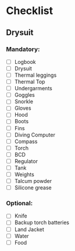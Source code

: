 # Checklist
## Drysuit
### Mandatory:
- [ ] Logbook
- [ ] Drysuit
- [ ] Thermal leggings
- [ ] Thermal Top
- [ ] Undergarments
- [ ] Goggles
- [ ] Snorkle
- [ ] Gloves
- [ ] Hood
- [ ] Boots
- [ ] Fins
- [ ] Diving Computer
- [ ] Compass
- [ ] Torch
- [ ] BCD
- [ ] Regulator
- [ ] Tank
- [ ] Weights
- [ ] Talcum powder
- [ ] Silicone grease 

### Optional:
- [ ] Knife
- [ ] Backup torch batteries
- [ ] Land Jacket
- [ ] Water
- [ ] Food
